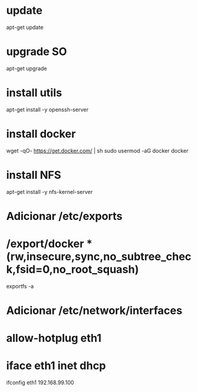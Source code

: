 # update
apt-get update

# upgrade SO
apt-get upgrade

# install utils
apt-get install -y openssh-server

# install docker
wget -qO- https://get.docker.com/ | sh
sudo usermod -aG docker docker

# install NFS
apt-get install -y nfs-kernel-server

# Adicionar /etc/exports
# /export/docker *(rw,insecure,sync,no_subtree_check,fsid=0,no_root_squash)

exportfs -a

# Adicionar /etc/network/interfaces
# allow-hotplug eth1
# iface eth1 inet dhcp

ifconfig eth1 192.168.99.100
